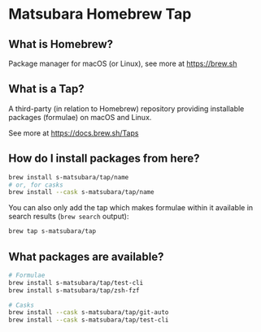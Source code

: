 # Matsubara Homebrew Tap


## What is Homebrew?

Package manager for macOS (or Linux), see more at https://brew.sh

## What is a Tap?

A third-party (in relation to Homebrew) repository providing installable
packages (formulae) on macOS and Linux.

See more at https://docs.brew.sh/Taps

## How do I install packages from here?

```bash
brew install s-matsubara/tap/name
# or, for casks
brew install --cask s-matsubara/tap/name
```

You can also only add the tap which makes formulae within it
available in search results (`brew search` output):

```bash
brew tap s-matsubara/tap
```

## What packages are available?

```bash
# Formulae
brew install s-matsubara/tap/test-cli
brew install s-matsubara/tap/zsh-fzf

# Casks
brew install --cask s-matsubara/tap/git-auto
brew install --cask s-matsubara/tap/test-cli
```
